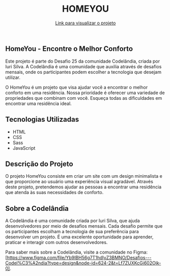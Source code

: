 <h1 align="center">HOMEYOU</h1>

<p align="center"><a href="https://homeyou-henriqdev.netlify.app/">Link para visualizar o projeto</a></p>

<br>

## HomeYou - Encontre o Melhor Conforto

Este projeto é parte do Desafio 25 da comunidade Codelândia, criada por Iuri Silva. A Codelândia é uma comunidade que auxilia através de desafios mensais, onde os participantes podem escolher a tecnologia que desejam utilizar.

O HomeYou é um projeto que visa ajudar você a encontrar o melhor conforto em uma residência. Nossa prioridade é oferecer uma variedade de propriedades que combinam com você. Esqueça todas as dificuldades em encontrar uma residência ideal.

## Tecnologias Utilizadas

- HTML
- CSS
- Sass
- JavaScript

## Descrição do Projeto

O projeto HomeYou consiste em criar um site com um design minimalista e que  proporcione ao usuário uma experiência visual agradável. Através deste projeto, pretendemos ajudar as pessoas a encontrar uma residência que atenda às suas necessidades de conforto.


## Sobre a Codelândia

A Codelândia é uma comunidade criada por Iuri Silva, que ajuda desenvolvedores por meio de desafios mensais. Cada desafio permite que os participantes escolham a tecnologia de sua preferência para desenvolver um projeto. É uma excelente oportunidade para aprender, praticar e interagir com outros desenvolvedores.

Para saber mais sobre a Codelândia, visite a comunidade no Figma: [https://www.figma.com/file/Yb9IBH56g7T1hdIyZ3BMNO/Desafios---Codel%C3%A2ndia?type=design&node-id=624-2&t=Lf7ZUXKcGi602Ojk-0].
